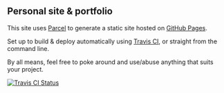 ## Personal site & portfolio

This site uses [Parcel](https://parceljs.org/) to generate a static site hosted on [GitHub Pages](https://pages.github.com/).

Set up to build & deploy automatically using [Travis CI](https://travis-ci.org), or straight from the command line.

By all means, feel free to poke around and use/abuse anything that suits your project.

[![Travis CI Status](https://travis-ci.org/rowanhogan/rowanhogan.com.svg)](https://travis-ci.org/rowanhogan/rowanhogan.com/)
